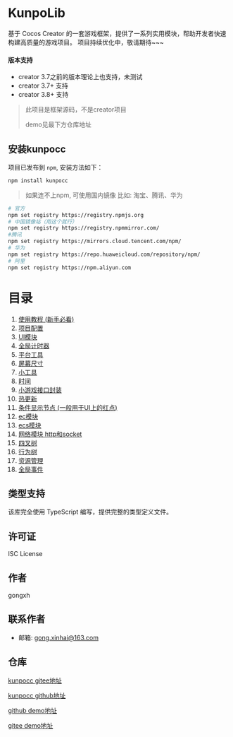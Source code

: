 # KunpoLib
基于 Cocos Creator 的一套游戏框架，提供了一系列实用模块，帮助开发者快速构建高质量的游戏项目。
项目持续优化中，敬请期待~~~


#### 版本支持
- creator 3.7之前的版本理论上也支持，未测试
- creator 3.7+ 支持
- creator 3.8+ 支持

>  此项目是框架源码，不是creator项目
>
> demo见最下方仓库地址

## 安装kunpocc

项目已发布到 `npm`, 安装方法如下：

```bash
npm install kunpocc
```

> 如果连不上npm, 可使用国内镜像 比如: 淘宝、腾讯、华为

```bash
# 官方
npm set registry https://registry.npmjs.org
# 中国镜像站（用这个就行）
npm set registry https://registry.npmmirror.com/
#腾讯
npm set registry https://mirrors.cloud.tencent.com/npm/
# 华为
npm set registry https://repo.huaweicloud.com/repository/npm/
# 阿里
npm set registry https://npm.aliyun.com
```

# 目录
1. [使用教程 (新手必看)](./docs/Noviciate.md)
2. [项目配置](./docs/Basic.md)
3. [UI模块](./docs/UI.md)
5.  [全局计时器](./docs/Timer.md)
6.  [平台工具](./docs/Platform.md)
7.  [屏幕尺寸](./docs/Screen.md)
8.  [小工具](./docs/Tools.md)
9.  [时间](./docs/Time.md)
10. [小游戏接口封装](./docs/MiniGame.md)
11. [热更新](./docs/HotUpdate.md)
12. [条件显示节点 (一般用于UI上的红点)](./docs/Condition.md)
13. [ec模块](https://github.com/Gongxh0901/kunpo-ec)
14. [ecs模块](https://github.com/Gongxh0901/kunpo-esc)
15. [网络模块 http和socket](https://github.com/Gongxh0901/kunpocc-net)
16. [四叉树](https://github.com/Gongxh0901/kunpo-quadtree)
17. [行为树](https://github.com/Gongxh0901/kunpocc-behaviortree)
18. [资源管理](https://github.com/Gongxh0901/kunpocc-assets)
19. [全局事件](https://github.com/Gongxh0901/kunpocc-event)
## 类型支持

该库完全使用 TypeScript 编写，提供完整的类型定义文件。

## 许可证

ISC License

## 作者

gongxh

## 联系作者

*  邮箱: gong.xinhai@163.com

## 仓库
[kunpocc gitee地址](https://gitee.com/gongxinhai/kunpolibrary)

[kunpocc github地址](https://github.com/Gongxh0901/kunpolibrary)

[github demo地址](https://github.com/Gongxh0901/KunpoDemo)

[gitee demo地址](https://gitee.com/gongxinhai/kunpo-demo)
